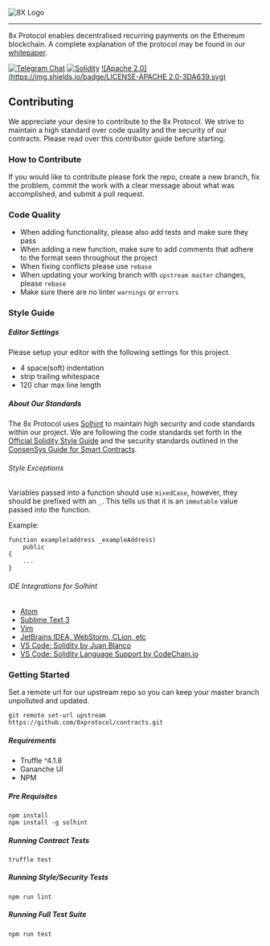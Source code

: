 ![8X Logo](https://8xprotocol.com/assets/images/full-logo.png)

---

8x Protocol enables decentralised recurring payments on the Ethereum blockchain.
A complete explanation of the protocol may be found in our [whitepaper](https://github.com/8x-protocol/whitepaper).


[![Telegram Chat](https://img.shields.io/badge/CHAT-TELEGRAM-0088cc.svg)](http://t.me/eightexprotocol_contributors)
[![Solidity](https://img.shields.io/badge/SOLIDITY-0.4.24-orange.svg)](https://solidity.readthedocs.io/en/develop/index.html)
[![Apache 2.0](https://img.shields.io/badge/LICENSE-APACHE 2.0-3DA639.svg)](https://opensource.org/licenses/Apache-2.0)

## Contributing
We appreciate your desire to contribute to the 8x Protocol. We strive to maintain
a high standard over code quality and the security of our contracts. Please read over
this contributor guide before starting.

### How to Contribute
If you would like to contribute please fork the repo, create a new branch, fix the problem, commit the work with a clear message about what was accomplished, and submit a pull request.

### Code Quality
- When adding functionality, please also add tests and make sure they pass
- When adding a new function, make sure to add comments that adhere to the format seen throughout the project
- When fixing conflicts please use `rebase`
- When updating your working branch with `upstream master` changes, please `rebase`
- Make sure there are no linter `warnings` or `errors`

### Style Guide

##### Editor Settings
Please setup your editor with the following settings for this project.

- 4 space(soft) indentation
- strip trailing whitespace
- 120 char max line length

##### About Our Standards
The 8x Protocol uses [Solhint](https://github.com/protofire/solhint) to
maintain high security and code standards within our project. We are following
the code standards set forth in the [Official Solidity Style Guide](http://solidity.readthedocs.io/en/develop/style-guide.html) and the security standards outlined in the [ConsenSys Guide for Smart Contracts](https://consensys.github.io/smart-contract-best-practices/recommendations/).

###### Style Exceptions
Variables passed into a function should use `mixedCase`, however, they should be prefixed with an `_`. This tells us that it is an `immutable` value passed into the function.

Example:
```SOLIDITY
function example(address _exampleAddress)
    public
{
    ...
}
```

###### IDE Integrations for Solhint
- [Atom](https://atom.io/packages/atom-solidity-linter)
- [Sublime Text 3](https://packagecontrol.io/search/solhint)
- [Vim](https://github.com/sohkai/syntastic-local-solhint)
- [JetBrains IDEA, WebStorm, CLion, etc](https://plugins.jetbrains.com/plugin/10177-solidity-solhint)
- [VS Code: Solidity by Juan Blanco](https://marketplace.visualstudio.com/items?itemName=JuanBlanco.solidity)
- [VS Code: Solidity Language Support by CodeChain.io](https://marketplace.visualstudio.com/items?itemName=kodebox.solidity-language-server)

### Getting Started
Set a remote url for our upstream repo so you can keep your master branch unpolluted and updated.

```
git remote set-url upstream https://github.com/8xprotocol/contracts.git
```

##### Requirements
- Truffle ^4.1.8
- Gananche UI
- NPM

##### Pre Requisites
```
npm install
npm install -g solhint
```

##### Running Contract Tests
```
truffle test
```

##### Running Style/Security Tests
```
npm run lint
```

##### Running Full Test Suite
```
npm run test
```
